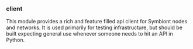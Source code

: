### client

This module provides a rich and feature filled api client for Symbiont nodes and networks. It is used primarily
for testing infrastructure, but should be built expecting general use whenever someone needs to hit an API in Python.
